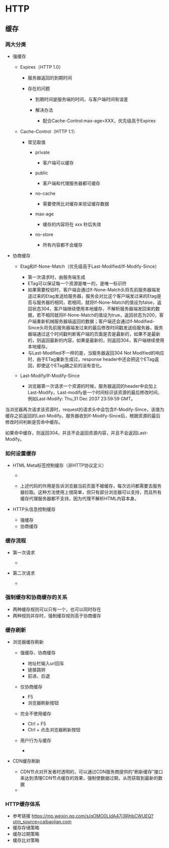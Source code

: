 # HTTP

## 缓存

### 两大分类

- 强缓存

	- Expires（HTTP 1.0）

		- 服务器返回的到期时间
		- 存在的问题

			- 到期时间是服务端的时间，与客户端时间有误差
			- 解决办法

				- 配合Cache-Control:max-age=XXX，优先级高于Expires

	- Cache-Control（HTTP 1.1）

		- 常见取值

			- private

				- 客户端可以缓存

			- public

				- 客户端和代理服务器都可缓存

			- no-cache

				- 需要使用比对缓存来验证缓存数据

			- max-age

				- 缓存的内容将在 xxx 秒后失效

			- no-store

				- 所有内容都不会缓存

- 协商缓存

	- Etag和If-None-Match（优先级高于Last-Modified/If-Modify-Since）

		- 第一次请求时，由服务端生成
		- ETag可以保证每一个资源是唯一的，是唯一标识符
		- 如果需要校验时，客户端会通过If-None-Match头将先前服务器端发送过来的Etag发送给服务器，服务会对比这个客户端发过来的Etag是否与服务器的相同，若相同，就将If-None-Match的值设为false，返回状态304，客户端继续使用本地缓存，不解析服务器端发回来的数据，若不相同就将If-None-Match的值设为true，返回状态为200，客户端重新机械服务器端返回的数据；客户端还会通过If-Modified-Since头将先前服务器端发过来的最后修改时间戳发送给服务器，服务器端通过这个时间戳判断客户端的页面是否是最新的，如果不是最新的，则返回最新的内容，如果是最新的，则返回304，客户端继续使用本地缓存。
		- 与Last-Modified不一样的是，当服务器返回304 Not Modified的响应时，由于ETag重新生成过，response header中还会把这个ETag返回，即使这个ETag跟之前的没有变化。

	- Last-Modify/If-Modify-Since

		- 浏览器第一次请求一个资源的时候，服务器返回的header中会加上Last-Modify，Last-modify是一个时间标识该资源的最后修改时间，例如Last-Modify: Thu,31 Dec 2037 23:59:59 GMT。

当浏览器再次请求该资源时，request的请求头中会包含If-Modify-Since，该值为缓存之前返回的Last-Modify。服务器收到If-Modify-Since后，根据资源的最后修改时间判断是否命中缓存。

如果命中缓存，则返回304，并且不会返回资源内容，并且不会返回Last-Modify。

### 如何设置缓存

- HTML Meta标签控制缓存（非HTTP协议定义）

	- <META HTTP-EQUIV="Pragma" CONTENT="no-cache">

	- 上述代码的作用是告诉浏览器当前页面不被缓存，每次访问都需要去服务器拉取。这种方法使用上很简单，但只有部分浏览器可以支持，而且所有缓存代理服务器都不支持，因为代理不解析HTML内容本身。

- HTTP头信息控制缓存

	- 强缓存
	- 协商缓存

### 缓存流程

- 第一次请求

	- 

- 第二次请求

	- 

### 强制缓存和协商缓存的关系

- 两种缓存规则可以只有一个，也可以同时存在
- 两种规则并存时，强制缓存规则高于协商缓存

### 缓存刷新

- 浏览器缓存刷新

	- 强缓存、协商缓存

		- 地址栏输入url回车
		- 链接跳转
		- 前进、后退

	- 仅协商缓存

		- F5
		- 浏览器刷新按钮

	- 完全不使用缓存

		- Ctrl + F5
		- Ctrl + 点击浏览器刷新按钮

	- 用户行为与缓存

		- 

- CDN缓存刷新

	- CDN节点对开发者时透明的，可以通过CDN服务商提供的“刷新缓存”接口来达到清理CDN节点缓存的效果，强制使数据过期，从而获取到最新的数据
	- 

### HTTP缓存体系

- 参考链接
https://mp.weixin.qq.com/s/qOMO0LIdA47j3RjhbCWUEQ?utm_source=caibaojian.com
- 缓存存储策略
- 缓存过期策略
- 缓存比对策略

